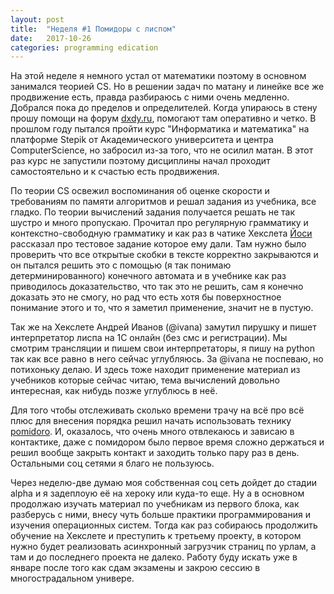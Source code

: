 ```yaml
---
layout: post
title:  "Неделя #1 Помидоры с лиспом"
date:   2017-10-26
categories: programming edication
---
```

На этой неделе я немного устал от математики поэтому в основном занимался теорией CS. Но в решении задач по матану и линейке все же продвижение есть, правда разбираюсь с ними очень медленно. Добрался пока до пределов и определителей. Когда упираюсь в  стену прошу помощи на форум [dxdy.ru](dxdy.ru), помогают там оперативно и четко. В прошлом году пытался пройти курс "Информатика и математика" на платформе Stepik от Академического университета и центра ComputerScience, но забросил из-за того, что не осилил матан. В этот раз курс не запустили поэтому дисциплины начал проходит самостоятельно и к счастью есть продвижения. 

По теории CS освежил воспоминания об оценке скорости и требованиям по памяти алгоритмов и решал задания из учебника, все гладко. По теории вычислений задания получается решать не так шустро и много пропускаю. Прочитал про регулярную грамматику и контекстно-свободную грамматику и как раз в чатике Хекслета [Йоси](https://joisadler.me/) рассказал про тестовое задание которое ему дали. Там нужно было проверить что все открытые скобки в тексте корректно закрываются и он пытался решить это с помощью (я так понимаю детерминированного) конечного автомата и в учебнике как раз приводилось доказательство, что так это не решить, сам я конечно доказать это не смогу, но рад что есть хотя бы поверхностное понимание этого и то, что я заметил применение, значит не в пустую.

Так же на Хекслете Андрей Иванов (@ivana) замутил пирушку и пишет интерпретатор лиспа на 1С онлайн (без смс и регистрации). Мы смотрим трансляции и пишем свои интерпретаторы, я пишу на python так как все равно в него сейчас углубляюсь. За @ivana не поспеваю, но потихоньку делаю. И здесь тоже находит применение материал из учебников которые сейчас читаю, тема вычислений довольно интересная, как нибудь позже углублюсь в неё.

Для того чтобы отслеживать сколько времени трачу на всё про всё плюс для внесения порядка решил начать использовать технику [pomidoro](https://ru.wikipedia.org/wiki/%D0%9F%D0%BE%D0%BC%D0%B8%D0%B4%D0%BE%D1%80_(%D0%BC%D0%B5%D1%82%D0%BE%D0%B4)). И, оказалось, что очень много отвлекаюсь и зависаю в контактике, даже с помидором было первое время сложно держаться и решил вообще закрыть контакт и заходить только пару раз в день. Остальными соц сетями я благо не пользуюсь.

Через неделю-две думаю моя собственная соц сеть дойдет до стадии alpha и я задеплоую её на хероку или куда-то еще. Ну а в основном продолжаю изучать материал по учебникам из первого блока, как разберусь с ними, внесу чуть больше практики программирования и изучения операционных систем. Тогда как раз собираюсь продолжить обучение на Хекслете и преступить к третьему проекту, в котором нужно будет реализовать асинхронный загрузчик страниц по урлам, а там и до последнего проекта не далеко. Работу буду искать уже в январе после того как сдам экзамены и закрою сессию в многострадальном универе.